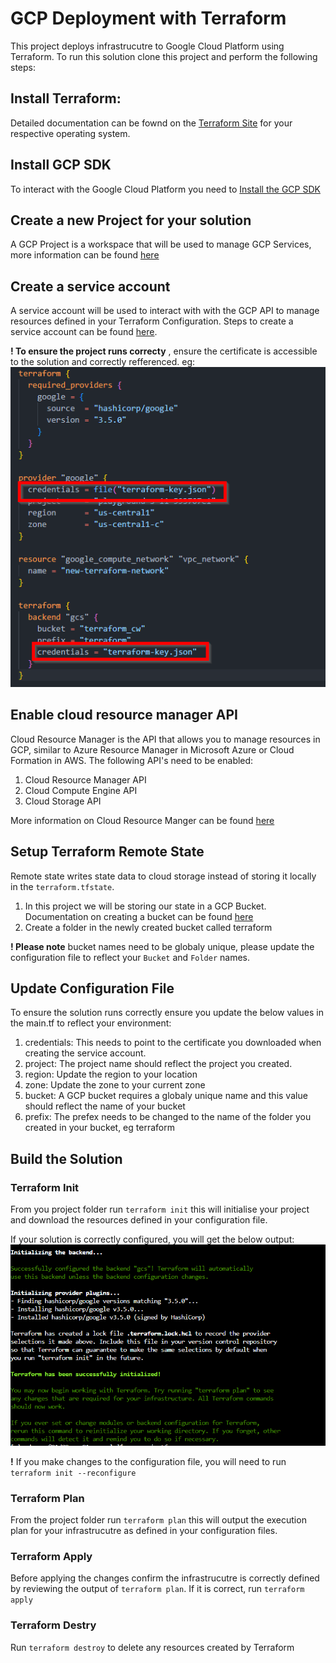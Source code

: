 # GCP Deployment with Terraform

This project deploys infrastrucutre to Google Cloud Platform using Terraform. To run this solution clone this project and perform the following steps:

## Install Terraform:
Detailed documentation can be fownd on the [Terraform Site](https://www.terraform.io/downloads) for your respective operating system.

## Install GCP SDK
To interact with the Google Cloud Platform you need to [Install the GCP SDK](https://cloud.google.com/sdk/docs/install)

## Create a new Project for your solution
A GCP Project is a workspace that will be used to manage GCP Services, more information can be found [here](https://developers.google.com/workspace/guides/create-project)

## Create a service account
A service account will be used to interact with with the GCP API to manage resources defined in your Terraform Configuration. Steps to create a service account can be found [here](https://cloud.google.com/docs/authentication/production#create-service-account-console).

**! To ensure the project runs correcty** , ensure the certificate is accessible to the solution and correctly refferenced. eg:
![image](img/cert.png)

## Enable cloud resource manager API
Cloud Resource Manager is the API that allows you to manage resources in GCP, similar to Azure Resource Manager in Microsoft Azure or Cloud Formation in AWS. The following API's need to be enabled:
1. Cloud Resource Manager API
2. Cloud Compute Engine API
3. Cloud Storage API

More information on Cloud Resource Manger can be found [here](https://cloud.google.com/endpoints/docs/openapi/enable-api)

## Setup Terraform Remote State
Remote state writes state data to cloud storage instead of storing it locally in the ```terraform.tfstate```. 
1. In this project we will be storing our state in a GCP Bucket. Documentation on creating a bucket can be found [here](https://cloud.google.com/storage/docs/creating-buckets)
2. Create a folder in the newly created bucket called terraform

**! Please note**  bucket names need to be globaly unique, please update the configuration file to reflect your ```Bucket``` and ```Folder``` names.

## Update Configuration File
To ensure the solution runs correctly ensure you update the below values in the main.tf to reflect your environment:
1. credentials: This needs to point to the certificate you downloaded when creating the service account.
2. project: The project name should reflect the project you created.
3. region: Update the region to your location
4. zone: Update the zone to your current zone
5. bucket: A GCP bucket requires a globaly unique name and this value should reflect the name of your bucket
6. prefix: The prefex needs to be changed to the name of the folder you created in your bucket, eg terraform

## Build the Solution
### Terraform Init
From you project folder run ```terraform init``` this will initialise your project and download the resources defined in your configuration file.

If your solution is correctly configured, you will get the below output:
![image](img/init.png)

**!** If you make changes to the configuration file, you will need to run ```terraform init --reconfigure```

### Terraform Plan
From the project folder run ```terraform plan``` this will output the execution plan for your infrastrucutre as defined in your configuration files.

### Terraform Apply
Before applying the changes confirm the infrastrucutre is correctly defined by reviewing the output of ```terraform plan```. If it is correct, run ```terraform apply```


### Terraform Destry
Run ```terraform destroy``` to delete any resources created by Terraform